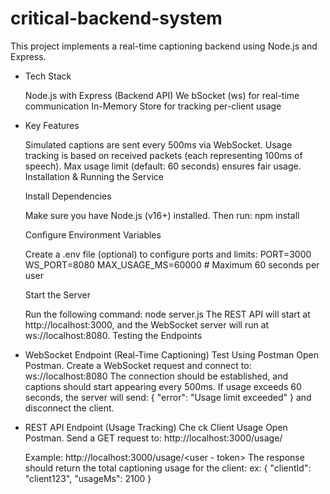 # critical-backend-system
This project implements a real-time captioning backend using Node.js and Express.

 - Tech Stack

    Node.js with Express (Backend API)
    We bSocket (ws) for real-time communication
    In-Memory Store for tracking per-client usage

 - Key Features

    Simulated captions are sent every 500ms via WebSocket.
    Usage tracking is based on received packets (each representing 100ms of speech).
    Max usage limit (default: 60 seconds) ensures fair usage.
    Installation & Running the Service

    Install Dependencies

    Make sure you have Node.js (v16+) installed. Then run:
    npm install

    Configure Environment Variables

    Create a .env file (optional) to configure ports and limits:
    PORT=3000
    WS_PORT=8080
    MAX_USAGE_MS=60000  # Maximum 60 seconds per user

    Start the Server

    Run the following command:
    node server.js
    The REST API will start at http://localhost:3000, and the WebSocket server will run at ws://localhost:8080.
    Testing the Endpoints

 - WebSocket Endpoint (Real-Time Captioning)
    Test Using Postman
    Open Postman.
    Create a WebSocket request and connect to:
    ws://localhost:8080
    The connection should be established, and captions should start appearing every 500ms.
    If usage exceeds 60 seconds, the server will send:
    { "error": "Usage limit exceeded" }
    and disconnect the client.
 - REST API Endpoint (Usage Tracking)
    Che ck Client Usage
      Open Postman.
        Send a GET request to:
        http://localhost:3000/usage/<clientId>

      Example:
        http://localhost:3000/usage/<user - token>
    The response should return the total captioning usage for the client:
    ex:
        {
          "clientId": "client123",
          "usageMs": 2100
        }